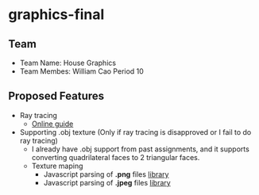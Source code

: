 # graphics-final

## Team
- Team Name: House Graphics
- Team Membes: William Cao Period 10

## Proposed Features
- Ray tracing
    - [Online guide](https://www.scratchapixel.com/lessons/3d-basic-rendering/introduction-to-ray-tracing)
- Supporting .obj texture (Only if ray tracing is disapproved or I fail to do ray tracing)
    - I already have .obj support from past assignments, and it supports converting quadrilateral faces to 2 triangular faces.
    - Texture maping 
        - Javascript parsing of **.png** files [library](https://www.npmjs.com/package/pngjs)
        - Javascript parsing of **.jpeg** files [library](https://www.npmjs.com/package/jpeg-js)
